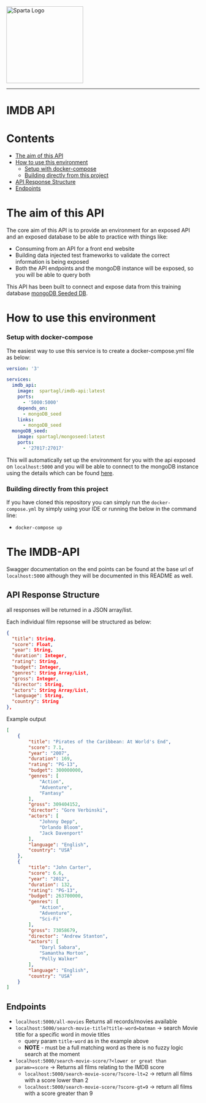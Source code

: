 <img src="https://boolerang.co.uk/wp-content/uploads/job-manager-uploads/company_logo/2018/04/SG-Logo-Black.png" alt="Sparta Logo" width="200"/>

---

# IMDB API

# Contents
* [The aim of this API](#the-aim-of-this-api)
* [How to use this environment](#how-to-use-this-environment)
  * [Setup with docker-compose](#setup-with-docker-compose)
  * [Building directly from this project](#building-directly-from-this-project)
* [API Response Structure](#api-response-structure)
* [Endpoints](#endpoints)



# The aim of this API

The core aim of this API is to provide an environment for an exposed API and an exposed database to be able to practice with things like:

* Consuming from an API for a front end website
* Building data injected test frameworks to validate the correct information is being exposed
* Both the API endpoints and the mongoDB instance will be exposed, so you will be able to query both

This API has been built to connect and expose data from this training database [mongoDB Seeded DB](https://github.com/spartaglobal/docker_playground/tree/master/environments/databases/mongoseed).


# How to use this environment

### Setup with docker-compose
The easiest way to use this service is to create a docker-compose.yml file as below:

```yaml
version: '3'

services:
  imdb_api:
    image:  spartagl/imdb-api:latest
    ports:
      - '5000:5000'
    depends_on:
      - mongoDB_seed
    links:
      - mongoDB_seed
  mongoDB_seed:
    image: spartagl/mongoseed:latest
    ports:
      - '27017:27017'
```

This will automatically set up the environment for you with the api exposed on `localhost:5000` and you will be able to connect to the mongoDB instance using the details which can be found [here](https://github.com/spartaglobal/docker_playground/tree/master/environments/databases/mongoseed).

### Building directly from this project

If you have cloned this repository you can simply run the `docker-compose.yml` by simply using your IDE or running the below in the command line:

* `docker-compose up`

# The IMDB-API

Swagger documentation on the end points can be found at the base url of `localhost:5000` although they will be documented in this README as well.

## API Response Structure
all responses will be returned in a JSON array/list.

Each individual film repsonse will be structured as below:

```json
{
  "title": String,
  "score": Float,
  "year": String,
  "duration": Integer,
  "rating": String,
  "budget": Integer,
  "genres": String Array/List,
  "gross": Integer,
  "director": String,
  "actors": String Array/List,
  "language": String,
  "country": String
},
```
Example output

```json
[
    {
        "title": "Pirates of the Caribbean: At World's End",
        "score": 7.1,
        "year": "2007",
        "duration": 169,
        "rating": "PG-13",
        "budget": 300000000,
        "genres": [
            "Action",
            "Adventure",
            "Fantasy"
        ],
        "gross": 309404152,
        "director": "Gore Verbinski",
        "actors": [
            "Johnny Depp",
            "Orlando Bloom",
            "Jack Davenport"
        ],
        "language": "English",
        "country": "USA"
    },
    {
        "title": "John Carter",
        "score": 6.6,
        "year": "2012",
        "duration": 132,
        "rating": "PG-13",
        "budget": 263700000,
        "genres": [
            "Action",
            "Adventure",
            "Sci-Fi"
        ],
        "gross": 73058679,
        "director": "Andrew Stanton",
        "actors": [
            "Daryl Sabara",
            "Samantha Morton",
            "Polly Walker"
        ],
        "language": "English",
        "country": "USA"
    }
]
```


## Endpoints
* `localhost:5000/all-movies` Returns all records/movies available
* `localhost:5000/search-movie-title?title-word=batman` -> search Movie title for a specific word in movie titles
  * query param `title-word` as in the example above
  * **NOTE** - must be a full matching word as there is no fuzzy logic search at the moment
* `localhost:5000/search-movie-score/?<lower or great than param>=score` -> Returns all films relating to the IMDB score
  * `localhost:5000/search-movie-score/?score-lt=2` -> return all films with a score lower than 2
  * `localhost:5000/search-movie-score/?score-gt=9` -> return all films with a score greater than 9




